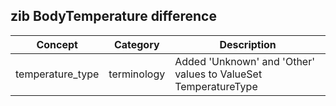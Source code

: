 ## zib BodyTemperature difference

| Concept         | Category          | Description                             | 
|-----------------|-------------------|-----------------------------------------|
| temperature_type | terminology | Added 'Unknown' and 'Other' values to ValueSet TemperatureType |